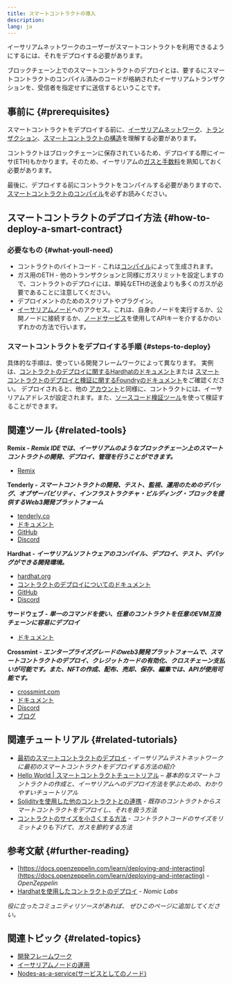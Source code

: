 ```yaml
---
title: スマートコントラクトの導入
description:
lang: ja
---
```


イーサリアムネットワークのユーザーがスマートコントラクトを利用できるようにするには、それをデプロイする必要があります。

ブロックチェーン上でのスマートコントラクトのデプロイとは、要するにスマートコントラクトのコンパイル済みのコードが格納されたイーサリアムトランザクションを、受信者を指定せずに送信するということです。

## 事前に {#prerequisites}

スマートコントラクトをデプロイする前に、[イーサリアムネットワーク](/developers/docs/networks/)、[トランザクション](/developers/docs/transactions/)、[スマートコントラクトの構造](/developers/docs/smart-contracts/anatomy/)を理解する必要があります。

コントラクトはブロックチェーンに保存されているため、デプロイする際にイーサ(ETH)もかかります。そのため、イーサリアムの[ガスと手数料](/developers/docs/gas/)を熟知しておく必要があります。

最後に、デプロイする前にコントラクトをコンパイルする必要がありますので、 [スマートコントラクトのコンパイル](/developers/docs/smart-contracts/compiling/)を必ずお読みください。

## スマートコントラクトのデプロイ方法 {#how-to-deploy-a-smart-contract}

### 必要なもの {#what-youll-need}

- コントラクトのバイトコード - これは[コンパイル](/developers/docs/smart-contracts/compiling/)によって生成されます。
- ガス用のETH - 他のトランザクションと同様にガスリミットを設定しますので、コントラクトのデプロイには、単純なETHの送金よりも多くのガスが必要であることに注意してください。
- デプロイメントのためのスクリプトやプラグイン。
- [イーサリアムノード](/developers/docs/nodes-and-clients/)へのアクセス。これは、自身のノードを実行するか、公開ノードに接続するか、[ノードサービス](/developers/docs/nodes-and-clients/nodes-as-a-service/)を使用してAPIキーを介するかのいずれかの方法で行います。

### スマートコントラクトをデプロイする手順 {#steps-to-deploy}

具体的な手順は、使っている開発フレームワークによって異なります。 実例は、[コントラクトのデプロイに関するHardhatのドキュメント](https://hardhat.org/guides/deploying.html)または [スマートコントラクトのデプロイと検証に関するFoundryのドキュメント](https://book.getfoundry.sh/forge/deploying)をご確認ください。 デプロイされると、他の [アカウント](/developers/docs/accounts/)と同様に、コントラクトには、イーサリアムアドレスが設定されます。また、[ソースコード検証ツール](/developers/docs/smart-contracts/verifying/#source-code-verification-tools)を使って検証することができます。

## 関連ツール {#related-tools}

**Remix - _Remix IDEでは、イーサリアムのようなブロックチェーン上のスマートコントラクトの開発、デプロイ、管理を行うことができます。_**

- [Remix](https://remix.ethereum.org)

**Tenderly - _スマートコントラクトの開発、テスト、監視、運用のためのデバッグ、オブザーバビリティ、インフラストラクチャ・ビルディング・ブロックを提供するWeb3開発プラットフォーム_**

- [tenderly.co](https://tenderly.co/)
- [ドキュメント](https://docs.tenderly.co/)
- [GitHub](https://github.com/Tenderly)
- [Discord](https://discord.gg/eCWjuvt)

**Hardhat - _イーサリアムソフトウェアのコンパイル、デプロイ、テスト、デバッグができる開発環境。_**

- [hardhat.org](https://hardhat.org/getting-started/)
- [コントラクトのデプロイについてのドキュメント](https://hardhat.org/guides/deploying.html)
- [GitHub](https://github.com/nomiclabs/hardhat)
- [Discord](https://discord.com/invite/TETZs2KK4k)

**サードウェブ - _単一のコマンドを使い、任意のコントラクトを任意のEVM互換チェーンに容易にデプロイ_**

- [ドキュメント](https://portal.thirdweb.com/deploy/)

**Crossmint - _エンタープライズグレードのweb3開発プラットフォームで、スマートコントラクトのデプロイ、クレジットカードの有効化、クロスチェーン支払いが可能です。また、NFTの作成、配布、売却、保存、編集では、APIが使用可能です。_**

- [crossmint.com](https://www.crossmint.com)
- [ドキュメント](https://docs.crossmint.com)
- [Discord](https://discord.com/invite/crossmint)
- [ブログ](https://blog.crossmint.com)

## 関連チュートリアル {#related-tutorials}

- [最初のスマートコントラクトのデプロイ](/developers/tutorials/deploying-your-first-smart-contract/) _- イーサリアムテストネットワークに最初のスマートコントラクトをデプロイする方法の紹介_
- [Hello World | スマートコントラクトチュートリアル](/developers/tutorials/hello-world-smart-contract/) _– 基本的なスマートコントラクトの作成と、イーサリアムへのデプロイ方法を学ぶための、わかりやすいチュートリアル_
- [Solidityを使用した他のコントラクトとの連携](/developers/tutorials/interact-with-other-contracts-from-solidity/) _- 既存のコントラクトからスマートコントラクトをデプロイし、それを扱う方法_
- [コントラクトのサイズを小さくする方法](/developers/tutorials/downsizing-contracts-to-fight-the-contract-size-limit/) _- コントラクトコードのサイズをリミットよりも下げて、ガスを節約する方法_

## 参考文献 {#further-reading}

- [https://docs.openzeppelin.com/learn/deploying-and-interacting](https://docs.openzeppelin.com/learn/deploying-and-interacting) - _OpenZeppelin_
- [Hardhatを使用したコントラクトのデプロイ](https://hardhat.org/guides/deploying.html) - _Nomic Labs_

_役に立ったコミュニティリソースがあれば、 ぜひこのページに追加してください。_

## 関連トピック {#related-topics}

- [開発フレームワーク](/developers/docs/frameworks/)
- [イーサリアムノードの運用](/developers/docs/nodes-and-clients/run-a-node/)
- [Nodes-as-a-service(サービスとしてのノード)](/developers/docs/nodes-and-clients/nodes-as-a-service)
